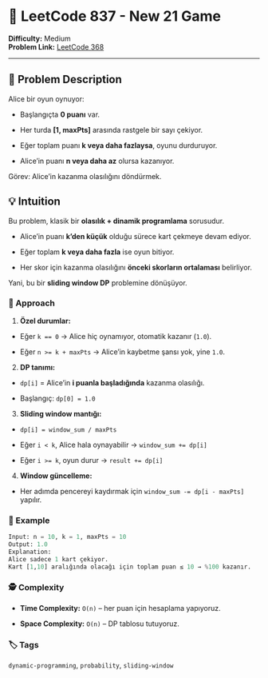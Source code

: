 # 🎲 LeetCode 837 - New 21 Game

**Difficulty:** Medium  
**Problem Link:** [LeetCode 368](https://leetcode.com/problems/new-21-game/description/)

---

## 🧩 Problem Description

Alice bir oyun oynuyor:

- Başlangıçta **0 puanı** var.

- Her turda **[1, maxPts]** arasında rastgele bir sayı çekiyor.

- Eğer toplam puanı **k veya daha fazlaysa**, oyunu durduruyor.

- Alice’in puanı **n veya daha az** olursa kazanıyor.

Görev: Alice’in kazanma olasılığını döndürmek.

## 💡 Intuition

Bu problem, klasik bir **olasılık + dinamik programlama** sorusudur.

- Alice’in puanı **k’den küçük** olduğu sürece kart çekmeye devam ediyor.

- Eğer toplam **k veya daha fazla** ise oyun bitiyor.

- Her skor için kazanma olasılığını **önceki skorların ortalaması** belirliyor.

Yani, bu bir **sliding window DP** problemine dönüşüyor.

### 🚀 Approach

1. **Özel durumlar:**

- Eğer `k == 0` → Alice hiç oynamıyor, otomatik kazanır (`1.0`).

- Eğer `n >= k + maxPts` → Alice’in kaybetme şansı yok, yine `1.0`.

2. **DP tanımı:**

- `dp[i]` = Alice’in **i puanla başladığında** kazanma olasılığı.

- Başlangıç: `dp[0] = 1.0`

3. **Sliding window mantığı:**

- `dp[i] = window_sum / maxPts`

- Eğer `i < k`, Alice hala oynayabilir → `window_sum += dp[i]`

- Eğer `i >= k`, oyun durur → `result += dp[i]`

4. **Window güncelleme:**

- Her adımda pencereyi kaydırmak için `window_sum -= dp[i - maxPts]` yapılır.

### 🧮 Example
```python
Input: n = 10, k = 1, maxPts = 10
Output: 1.0
Explanation:
Alice sadece 1 kart çekiyor.
Kart [1,10] aralığında olacağı için toplam puan ≤ 10 → %100 kazanır.
```

### 🕵️ Complexity

- **Time Complexity:** `O(n)` – her puan için hesaplama yapıyoruz.

- **Space Complexity:** `O(n)` – DP tablosu tutuyoruz.

### 🏷️ Tags

`dynamic-programming`, `probability`, `sliding-window`